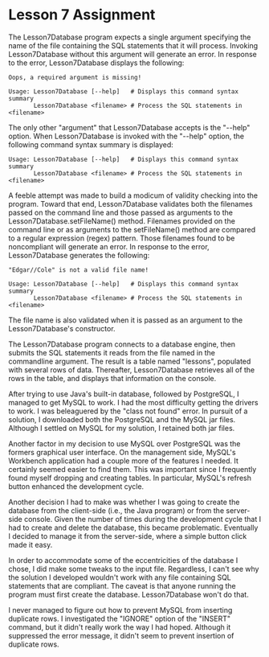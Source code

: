 # Lesson 7 Assignment

The Lesson7Database program expects a single argument specifying the name of the file containing the SQL statements that it will process. Invoking Lesson7Database without this argument will generate an error. In response to the error, Lesson7Database displays the following:

```text
Oops, a required argument is missing!

Usage: Lesson7Database [--help]   # Displays this command syntax summary
       Lesson7Database <filename> # Process the SQL statements in <filename>
```
The only other "argument" that Lesson7Database accepts is the "--help" option. When Lesson7Database is invoked with the "--help" option, the following command syntax summary is displayed:
```text
Usage: Lesson7Database [--help]   # Displays this command syntax summary
       Lesson7Database <filename> # Process the SQL statements in <filename>
```
A feeble attempt was made to build a modicum of validity checking into the program. Toward that end, Lesson7Database 
validates both the filenames passed on the command line and those passed as arguments to the Lesson7Database.setFileName() method.  Filenames provided on the command line or as arguments to the setFileName() method are compared to a regular expression (regex) pattern. Those filenames found to be noncompliant will generate an error. In response to the error, Lesson7Database generates the following:
```text
"Edgar//Cole" is not a valid file name!

Usage: Lesson7Database [--help]   # Displays this command syntax summary
       Lesson7Database <filename> # Process the SQL statements in <filename>
```
The file name is also validated when it is passed as an argument to the Lesson7Database's constructor.

The Lesson7Database program connects to a database engine, then submits the SQL statements it reads from the file named in the commandline argument. The result is a table named "lessons", populated with several rows of data. Thereafter, Lesson7Database retrieves all of the rows in the table, and displays that information on the console.

After trying to use Java's built-in database, followed by PostgreSQL, I managed to get MySQL to work. I had the most 
difficulty getting the drivers to work. I was beleaguered by the "class not found" error. In pursuit of a solution, I 
downloaded both the PostgreSQL and the MySQL jar files. Although I settled on MySQL for my solution, I retained both jar files.


Another factor in my decision to use MySQL over PostgreSQL was the formers graphical user interface. On the management side, MySQL's Workbench application had a couple more of the features I needed. It certainly seemed easier to find them. This was important since I frequently found myself dropping and creating tables. In particular, MySQL's refresh button enhanced the development cycle.

Another decision I had to make was whether I was going to create the database from the client-side (i.e., the Java program) or from the server-side console. Given the number of times during the development cycle that I had to create and delete the database, this became problematic. Eventually I decided to manage it from the server-side, where a simple button click made it easy.

In order to accommodate some of the eccentricities of the database I chose, I did make some tweaks to the input file. Regardless, I can't see why the solution I developed wouldn't work with any file containing SQL statements that are compliant. The caveat is that anyone running the program must first create the database. Lesson7Database won't do that.

I never managed to figure out how to prevent MySQL from inserting duplicate rows. I investigated the "IGNORE" option of the "INSERT" command, but it didn't really work the way I had hoped. Although it suppressed the error message, it didn't seem to prevent insertion of duplicate rows.
